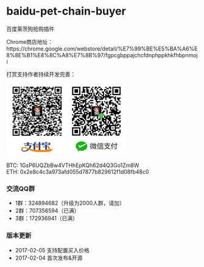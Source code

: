 # baidu-pet-chain-buyer

<p>百度莱茨狗抢购插件</p>
<p>Chrome商店地址：<br />
https://chrome.google.com/webstore/detail/%E7%99%BE%E5%BA%A6%E8%8E%B1%E8%8C%A8%E7%8B%97/fgpcgbppajchcfdnphppkhkfhbpnmoji</p>

<p>打赏支持作者持续开发完善：</p>
<p><img src="ds.png" /></p>
<p>
  BTC: 1GsP6UQZbBw4VTHhEpKQh62d4Q3Go1Zm8W<br/>
  ETH: 0x2e8c4c3a973afd055d7877b829612f1d08fb48c0
</p>
        
### 交流QQ群

* 1群：324894682（升级为2000人群，请加）
* 2群：707356594（已满）
* 3群：172936941（已满）

### 版本更新

* 2017-02-05 支持配置买入价格
* 2017-02-04 首次发布&开源

